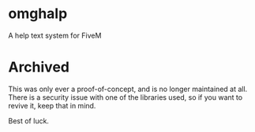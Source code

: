 # omghalp
A help text system for FiveM

# Archived
This was only ever a proof-of-concept, and is no longer maintained at all. There is a security issue with one of the libraries used, so if you want to revive it, keep that in mind.

Best of luck.
